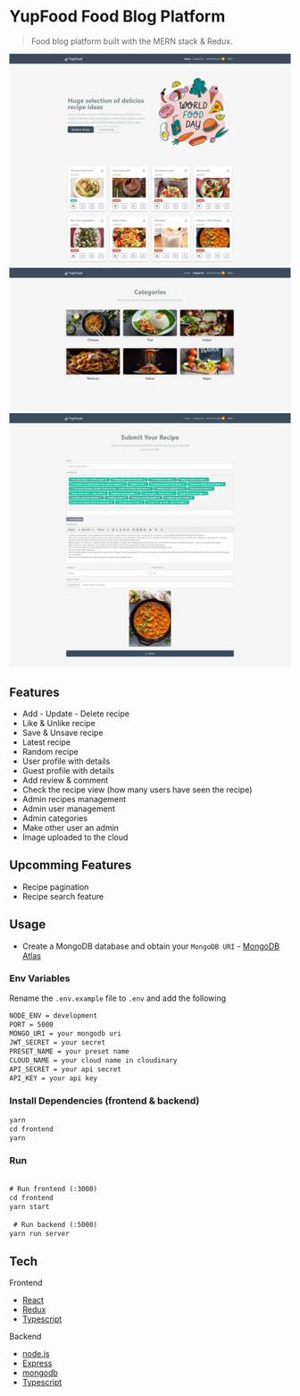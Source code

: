 # YupFood Food Blog Platform

> Food blog platform built with the MERN stack & Redux.

<img src="./frontend/public/images/home-page.png">
<img src="./frontend/public/images/categories.png">
<img src="./frontend/public/images/recipe-submit.png">

## Features

- Add - Update - Delete recipe
- Like & Unlike recipe
- Save & Unsave recipe
- Latest recipe
- Random recipe
- User profile with details
- Guest profile with details
- Add review & comment
- Check the recipe view (how many users have seen the recipe)
- Admin recipes management
- Admin user management
- Admin categories
- Make other user an admin
- Image uploaded to the cloud

## Upcomming Features

- Recipe pagination
- Recipe search feature

## Usage

- Create a MongoDB database and obtain your `MongoDB URI` - [MongoDB Atlas](https://www.mongodb.com/cloud/atlas/register)

### Env Variables

Rename the `.env.example` file to `.env` and add the following

```
NODE_ENV = development
PORT = 5000
MONGO_URI = your mongodb uri
JWT_SECRET = your secret
PRESET_NAME = your preset name
CLOUD_NAME = your cloud name in cloudinary
API_SECRET = your api secret
API_KEY = your api key
```

### Install Dependencies (frontend & backend)

```
yarn
cd frontend
yarn
```

### Run

```

# Run frontend (:3000)
cd frontend
yarn start

 # Run backend (:5000)
yarn run server
```

## Tech

Frontend

- [React]
- [Redux]
- [Typescript]

Backend

- [node.js]
- [Express]
- [mongodb]
- [Typescript]

[React]: https://react.dev/
[Redux]: https://redux.js.org/tutorials/typescript-quick-start/
[Typescript]: https://www.typescriptlang.org/
[node.js]: http://nodejs.org
[express]: http://expressjs.com
[mongodb]: https://www.mongodb.com//
 